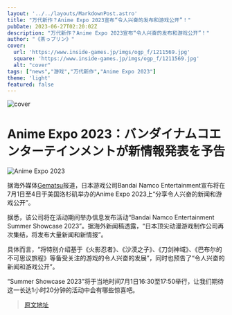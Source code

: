 ```yaml
---
layout: '../../layouts/MarkdownPost.astro'
title: "万代新作？Anime Expo 2023宣布“令人兴奋的发布和游戏公开”！"
pubDate: 2023-06-27T02:20:02Z
description: "万代新作？Anime Expo 2023宣布“令人兴奋的发布和游戏公开”！"
author: "《茶っプリン》"
cover:
  url: 'https://www.inside-games.jp/imgs/ogp_f/1211569.jpg'
  square: 'https://www.inside-games.jp/imgs/ogp_f/1211569.jpg'
  alt: "cover"
tags: ["news","游戏","万代新作","Anime Expo 2023"]
theme: 'light'
featured: false
---
```

![cover](https://www.inside-games.jp/imgs/ogp_f/1211569.jpg)

# Anime Expo 2023：バンダイナムコエンターテインメントが新情報発表を予告

![Anime Expo 2023](https://www.inside-games.jp/imgs/zoom/1211568.jpg)

据海外媒体<a target="_blank" rel="noopener noreferrer nofollow" href="https://www.gematsu.com/2023/06/bandai-namco-summer-showcase-at-anime-expo-2023-teases-exciting-announcements-and-game-reveals">Gematsu</a>报道，日本游戏公司Bandai Namco Entertainment宣布将在7月1日至4日于美国洛杉矶举办的Anime Expo 2023上“分享令人兴奋的新闻和游戏公开”。

据悉，该公司将在活动期间举办信息发布活动“Bandai Namco Entertainment Summer Showcase 2023”。据海外新闻稿透露，“日本顶尖动漫游戏制作公司再次集结，将发布大量新闻和新情报”。

具体而言，“将特别介绍基于《火影忍者》、《沙漠之子》、《刀剑神域》、《巴布尔的不可思议旅程》等备受关注的游戏的令人兴奋的发展”，同时也预告了“令人兴奋的新闻和游戏公开”。

“Summer Showcase 2023”将于当地时间7月1日16:30至17:50举行，让我们期待这一长达1小时20分钟的活动中会有哪些惊喜吧。

>[原文地址](https://www.inside-games.jp/article/2023/06/27/146830.html)  